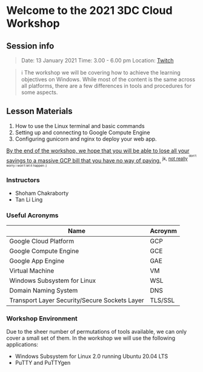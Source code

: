 # Welcome to the 2021 3DC Cloud Workshop

## Session info

> Date: 13 January 2021
> Time: 3.00 - 6.00 pm
> Location: [Twitch](https://www.twitch.tv/3dcdsc)

> ℹ The workshop we will be covering how to achieve the learning objectives on Windows. While most of the content is the same across all platforms, there are a few differences in tools and procedures for some aspects.

## Lesson Materials

1. How to use the Linux terminal and basic commands
2. Setting up and connecting to Google Compute Engine
3. Configuring gunicorn and nginx to deploy your web app.

[By the end of the workshop, we hope that you will be able to lose all your savings to a massive GCP bill that you have no way of paying.](https://www.theregister.com/2020/12/10/google_cloud_over_run/) <sup>jk, [not really](https://news.ycombinator.com/item?id=19610658) <sup><sup>don't worry i won't let it happen :)</sup></sup></sup>

### Instructors

- Shoham Chakraborty
- Tan Li Ling

### Useful Acronyms

| Name                                          | Acroynm |
| --------------------------------------------- | ------- |
| Google Cloud Platform                         | GCP     |
| Google Compute Engine                         | GCE     |
| Google App Engine                             | GAE     |
| Virtual Machine                               | VM      |
| Windows Subsystem for Linux                   | WSL     |
| Domain Naming System                          | DNS     |
| Transport Layer Security/Secure Sockets Layer | TLS/SSL |

### Workshop Environment

Due to the sheer number of permutations of tools available, we can only cover a small set of them. In the workshop we will use the following applications:

- Windows Subsystem for Linux 2.0 running Ubuntu 20.04 LTS
- PuTTY and PuTTYgen
